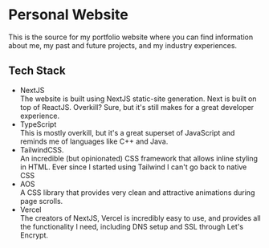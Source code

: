 # Personal Website

This is the source for my portfolio website where you can find information about me, my past and future projects, and my industry experiences. 

## Tech Stack

- NextJS  
The website is built using NextJS static-site generation. Next is built on top of ReactJS. Overkill? Sure, but it's still makes for a great developer experience.
- TypeScript  
This is mostly overkill, but it's a great superset of JavaScript and reminds me of languages like C++ and Java. 
- TailwindCSS.  
An incredible (but opinionated) CSS framework that allows inline styling in HTML. Ever since I started using Tailwind I can't go back to native CSS
- AOS  
A CSS library that provides very clean and attractive animations during page scrolls.
- Vercel  
The creators of NextJS, Vercel is incredibly easy to use, and provides all the functionality I need, including DNS setup and SSL through Let's Encrypt.

